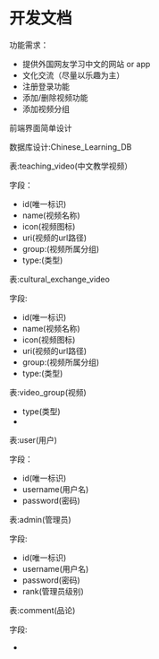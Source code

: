 # 开发文档



功能需求：

- 提供外国网友学习中文的网站 or app
- 文化交流（尽量以乐趣为主）
- 注册登录功能
- 添加/删除视频功能
- 添加视频分组



前端界面简单设计





数据库设计:Chinese_Learning_DB

表:teaching_video(中文教学视频）

字段：

- id(唯一标识)
- name(视频名称)
- icon(视频图标)
- uri(视频的url路径)
- group:(视频所属分组)
- type:(类型)

表:cultural_exchange_video

字段:

- id(唯一标识)
- name(视频名称)
- icon(视频图标)
- uri(视频的url路径)
- group:(视频所属分组)
- type:(类型)



表:video_group(视频)

- type(类型)
- 

表:user(用户)

字段：

- id(唯一标识)
- username(用户名)
- password(密码)



表:admin(管理员)

字段:

- id(唯一标识)
- username(用户名)
- password(密码)
- rank(管理员级别)





表:comment(品论)

字段:

- 




